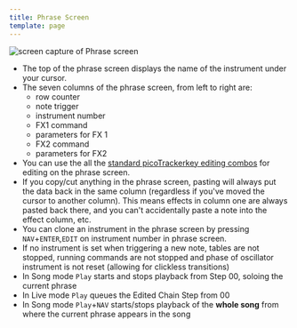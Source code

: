 ```yaml
---
title: Phrase Screen
template: page
---
```


![screen capture of Phrase screen](image/phrase-screen-small.png)

- The top of the phrase screen displays the name of the instrument under your cursor.
- The seven columns of the phrase screen, from left to right are: 
  * row counter
  * note trigger
  * instrument number
  * FX1 command
  * parameters for FX 1
  * FX2 command
  * parameters for FX2
- You can use the all the [standard picoTrackerkey editing combos](keypadcombos.html) for editing on the phrase screen.
- If you copy/cut anything in the phrase screen, pasting will always put the data back in the same column (regardless if you've moved the cursor to another column). This means effects in column one are always pasted back there, and you can't accidentally paste a note into the effect column, etc.
- You can clone an instrument in the phrase screen by pressing `NAV`+`ENTER`,`EDIT` on instrument number in phrase screen. 
- If no instrument is set when triggering a new note, tables are not stopped, running commands are not stopped and phase of oscillator instrument is not reset (allowing for clickless transitions)
- In Song mode `Play` starts and stops playback from Step 00, soloing the current phrase
- In Live mode `Play` queues the Edited Chain Step from 00
- In Song mode `Play`+`NAV` starts/stops playback of the **whole song** from where the current phrase appears in the song